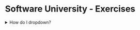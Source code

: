 # Software University - Exercises 

<details>
<summary>How do I dropdown?</summary>
<br> 


| ------------- | ------------- |
| Content Cell  | Content Cell  |
| Content Cell  | Content Cell  |

</details>

